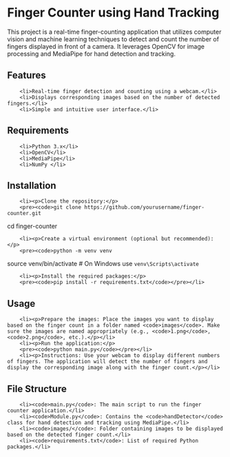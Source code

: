 # Finger Counter using Hand Tracking

<p>This project is a real-time finger-counting application that utilizes computer vision and machine learning techniques to detect and count the number of fingers displayed in front of a camera. It leverages OpenCV for image processing and MediaPipe for hand detection and tracking.</p>
    
## Features
   
        <li>Real-time finger detection and counting using a webcam.</li>
        <li>Displays corresponding images based on the number of detected fingers.</li>
        <li>Simple and intuitive user interface.</li>
    

## Requirements
    
        <li>Python 3.x</li>
        <li>OpenCV</li>
        <li>MediaPipe</li>
        <li>NumPy </li>
   

## Installation
  
        <li><p>Clone the repository:</p>
        <pre><code>git clone https://github.com/yourusername/finger-counter.git
cd finger-counter</code></pre></li>
        
        <li><p>Create a virtual environment (optional but recommended):</p>
        <pre><code>python -m venv venv
source venv/bin/activate # On Windows use `venv\Scripts\activate`</code></pre></li>
        
        <li><p>Install the required packages:</p>
        <pre><code>pip install -r requirements.txt</code></pre></li>
   

## Usage
  
        <li><p>Prepare the images: Place the images you want to display based on the finger count in a folder named <code>images</code>. Make sure the images are named appropriately (e.g., <code>1.png</code>, <code>2.png</code>, etc.).</p></li>
        <li><p>Run the application:</p>
        <pre><code>python main.py</code></pre></li>
        <li><p>Instructions: Use your webcam to display different numbers of fingers. The application will detect the number of fingers and display the corresponding image along with the finger count.</p></li>
   

## File Structure
   
        <li><code>main.py</code>: The main script to run the finger counter application.</li>
        <li><code>Module.py</code>: Contains the <code>handDetector</code> class for hand detection and tracking using MediaPipe.</li>
        <li><code>images/</code>: Folder containing images to be displayed based on the detected finger count.</li>
        <li><code>requirements.txt</code>: List of required Python packages.</li>
